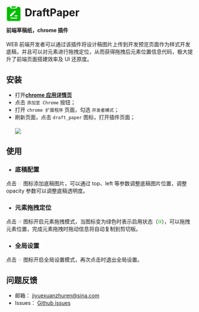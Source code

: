 # <img src="public/icons/icon_48.png" width="40" align="left" style="margin-right: 10px;"> DraftPaper

#### 前端草稿纸，chrome 插件

WEB 前端开发者可以通过该插件将设计稿图片上传到开发预览页面作为样式开发底稿，并且可以对元素进行拖拽定位，从而获得拖拽后元素位置信息代码，极大提升了前端页面搭建效率及 UI 还原度。

## 安装

-   打开[**chrome 应用详情页**](https://chromewebstore.google.com/detail/draft/amlbbbgcijmiooecobhkjblcdkjldmdk?hl=zh-CN&utm_source=ext_sidebar)
-   点击 `添加至 Chrome` 按钮；
-   打开 `chrome 扩展程序` 页面，勾选 `开发者模式`；
-   刷新页面，点击 `draft_paper` 图标，打开插件页面；
    <img src="//pic1.iqiyipic.com/lequ/20240704/2b147afa8f554604bef1de682b0a831a.jpg" width="640" style="display: block;
    margin: 20px 0;">

## 使用

-   ### 底稿配置

点击 <img src="./src/icons/add.png" width="10"> 图标添加底稿图片，可以通过 top、left 等参数调整底稿图片位置，调整 opacity 参数可以调整底稿透明度。

-   ### 元素拖拽定位

点击 <img src="./src/icons/pick_disabled.png" width="10"> 图标开启元素拖拽模式，当图标变为绿色时表示启用状态（<img src="./src/icons/pick.png" width="10">），可以拖拽元素位置，完成元素拖拽时拖动信息将自动复制到剪切板。

-   ### 全局设置

点击 <img src="./src/icons/setting_disabled.png" width="10"> 图标开启全局设置模式，再次点击时退出全局设置。

## 问题反馈

-   邮箱： [jiyuexuanzhuren@sina.com](https://m0.mail.sina.com.cn/classic/index.php#action=mailinfo)
-   Issues： [Github issues](https://github.com/dafengxiang/DraftPaper/issues)
